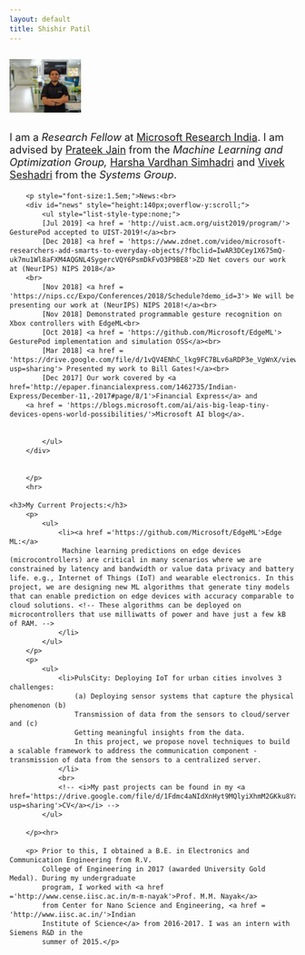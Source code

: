 ```yaml
---
layout: default
title: Shishir Patil
---
```


<!-- Shishir's Photo -->
<style type="text/css">
	.mobile{
		width : 25%;
		height: 25%;
		margin: 1em 0em;
	}
	@media only screen and (max-width: 600px) {
	  .mobile{
			width :50%;
			height:50%;
			margin: 1em 0em;
		}
	}
</style>
<div style="display: flex; justify-content: left;">
 	<img src="./img.jpg" alt="Image of Shishir in a playground" class="mobile" />
</div>


<div class="blurb">
	<!-- <h2>Hi there, I'm Shishir Patil!</h2> -->
    	<p style="font-size:1.3em;">I am a <i>Research Fellow</i> at <a href ='https://www.microsoft.com/en-us/research/lab/microsoft-research-india/'>Microsoft Research India</a>. I am advised by <a href='http://www.prateekjain.org/'>Prateek Jain</a> from the <em>Machine Learning and Optimization Group,</em> <a href='http://harsha-simhadri.org/'>Harsha Vardhan Simhadri</a> and <a href='https://www.microsoft.com/en-us/research/people/visesha/'>Vivek Seshadri</a> from the <em>Systems Group</em>.   
            <!-- <a href="/about">Read more about my life...</a> -->
        </p>

        <p style="font-size:1.5em;">News:<br>
        <div id="news" style="height:140px;overflow-y:scroll;">
            <ul style="list-style-type:none;">
            [Jul 2019] <a href = 'http://uist.acm.org/uist2019/program/'> GesturePod accepted to UIST-2019!</a><br>
            [Dec 2018] <a href = 'https://www.zdnet.com/video/microsoft-researchers-add-smarts-to-everyday-objects/?fbclid=IwAR3DCey1X675mQ-uk7mu1Wl8aFXM4AQGNL4SygercVQY6PsmDkFvO3P9BE8'>ZD Net covers our work at (NeurIPS) NIPS 2018</a>
        <br>
            [Nov 2018] <a href = 'https://nips.cc/Expo/Conferences/2018/Schedule?demo_id=3'> We will be presenting our work at (NeurIPS) NIPS 2018!</a><br>
            [Nov 2018] Demonstrated programmable gesture recognition on Xbox controllers with EdgeML<br>
            [Oct 2018] <a href = 'https://github.com/Microsoft/EdgeML'> GesturePod implementation and simulation OSS</a><br>
            [Mar 2018] <a href = 'https://drive.google.com/file/d/1vQV4ENhC_lkg9FC7BLv6aRDP3e_VgWnX/view?usp=sharing'> Presented my work to Bill Gates!</a><br>
            [Dec 2017] Our work covered by <a href='http://epaper.financialexpress.com/1462735/Indian-Express/December-11,-2017#page/8/1'>Financial Express</a> and 
        <a href = 'https://blogs.microsoft.com/ai/ais-big-leap-tiny-devices-opens-world-possibilities/'>Microsoft AI blog</a>. 


            </ul>
        </div>


        </p>
        <hr>

    <h3>My Current Projects:</h3>
        <p>
            <ul>
                <li><a href ='https://github.com/Microsoft/EdgeML'>Edge ML:</a>
                 Machine learning predictions on edge devices (microcontrollers) are critical in many scenarios where we are constrained by latency and bandwidth or value data privacy and battery life. e.g., Internet of Things (IoT) and wearable electronics. In this project, we are designing new ML algorithms that generate tiny models that can enable prediction on edge devices with accuracy comparable to cloud solutions. <!-- These algorithms can be deployed on microcontrollers that use milliwatts of power and have just a few kB of RAM. -->
                </li>
            </ul>
        </p>
        <p>
            <ul>
                <li>PulsCity: Deploying IoT for urban cities involves 3 challenges:
                    (a) Deploying sensor systems that capture the physical phenomenon (b)
                    Transmission of data from the sensors to cloud/server and (c)
                    Getting meaningful insights from the data.
                    In this project, we propose novel techniques to build a scalable framework to address the communication component - transmission of data from the sensors to a centralized server.
                </li>
                <br>
                <!-- <i>My past projects can be found in my <a href='https://drive.google.com/file/d/1Fdmc4aNIdXnHyt9MQlyiXhmM2GKku8Ya/view?usp=sharing'>CV</a></i> -->
            </ul> 

        </p><hr>

        <p> Prior to this, I obtained a B.E. in Electronics and Communication Engineering from R.V.
            College of Engineering in 2017 (awarded University Gold Medal). During my undergraduate 
            program, I worked with <a href ='http://www.cense.iisc.ac.in/m-m-nayak'>Prof. M.M. Nayak</a>
            from Center for Nano Science and Engineering, <a href = 'http://www.iisc.ac.in/'>Indian 
            Institute of Science</a> from 2016-2017. I was an intern with Siemens R&D in the
            summer of 2015.</p>

</div><!-- /.blurb -->





